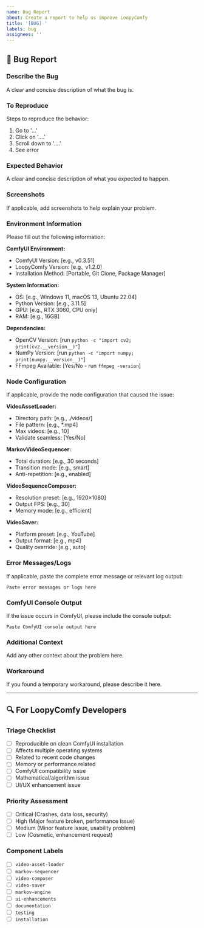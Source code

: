 ```yaml
---
name: Bug Report
about: Create a report to help us improve LoopyComfy
title: '[BUG] '
labels: bug
assignees: ''
---
```


## 🐛 Bug Report

### **Describe the Bug**
A clear and concise description of what the bug is.

### **To Reproduce**
Steps to reproduce the behavior:
1. Go to '...'
2. Click on '....'
3. Scroll down to '....'
4. See error

### **Expected Behavior**
A clear and concise description of what you expected to happen.

### **Screenshots**
If applicable, add screenshots to help explain your problem.

### **Environment Information**
Please fill out the following information:

**ComfyUI Environment:**
- ComfyUI Version: [e.g., v0.3.51]
- LoopyComfy Version: [e.g., v1.2.0]
- Installation Method: [Portable, Git Clone, Package Manager]

**System Information:**
- OS: [e.g., Windows 11, macOS 13, Ubuntu 22.04]
- Python Version: [e.g., 3.11.5]
- GPU: [e.g., RTX 3060, CPU only]
- RAM: [e.g., 16GB]

**Dependencies:**
- OpenCV Version: [run `python -c "import cv2; print(cv2.__version__)"`]
- NumPy Version: [run `python -c "import numpy; print(numpy.__version__)"`]
- FFmpeg Available: [Yes/No - run `ffmpeg -version`]

### **Node Configuration**
If applicable, provide the node configuration that caused the issue:

**VideoAssetLoader:**
- Directory path: [e.g., ./videos/]
- File pattern: [e.g., *.mp4]
- Max videos: [e.g., 10]
- Validate seamless: [Yes/No]

**MarkovVideoSequencer:**
- Total duration: [e.g., 30 seconds]
- Transition mode: [e.g., smart]
- Anti-repetition: [e.g., enabled]

**VideoSequenceComposer:**
- Resolution preset: [e.g., 1920×1080]
- Output FPS: [e.g., 30]
- Memory mode: [e.g., efficient]

**VideoSaver:**
- Platform preset: [e.g., YouTube]
- Output format: [e.g., mp4]
- Quality override: [e.g., auto]

### **Error Messages/Logs**
If applicable, paste the complete error message or relevant log output:

```
Paste error messages or logs here
```

### **ComfyUI Console Output**
If the issue occurs in ComfyUI, please include the console output:

```
Paste ComfyUI console output here
```

### **Additional Context**
Add any other context about the problem here.

### **Workaround**
If you found a temporary workaround, please describe it here.

---

## 🔍 **For LoopyComfy Developers**

### **Triage Checklist**
- [ ] Reproducible on clean ComfyUI installation
- [ ] Affects multiple operating systems
- [ ] Related to recent code changes
- [ ] Memory or performance related
- [ ] ComfyUI compatibility issue
- [ ] Mathematical/algorithm issue
- [ ] UI/UX enhancement issue

### **Priority Assessment**
- [ ] Critical (Crashes, data loss, security)
- [ ] High (Major feature broken, performance issue)
- [ ] Medium (Minor feature issue, usability problem)
- [ ] Low (Cosmetic, enhancement request)

### **Component Labels**
- [ ] `video-asset-loader`
- [ ] `markov-sequencer` 
- [ ] `video-composer`
- [ ] `video-saver`
- [ ] `markov-engine`
- [ ] `ui-enhancements`
- [ ] `documentation`
- [ ] `testing`
- [ ] `installation`
